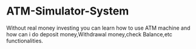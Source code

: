 # ATM-Simulator-System
Without real money investing you can learn how to use ATM machine and how can i do deposit money,Withdrawal money,check Balance,etc functionalities.
